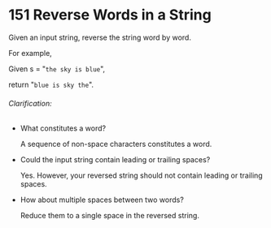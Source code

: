 # 151 Reverse Words in a String

Given an input string, reverse the string word by word.

For example,

Given s = "`the sky is blue`",

return "`blue is sky the`".

###### Clarification:

* What constitutes a word?

	A sequence of non-space characters constitutes a word.

* Could the input string contain leading or trailing spaces?

	Yes. However, your reversed string should not contain leading or trailing spaces.

* How about multiple spaces between two words?

	Reduce them to a single space in the reversed string.